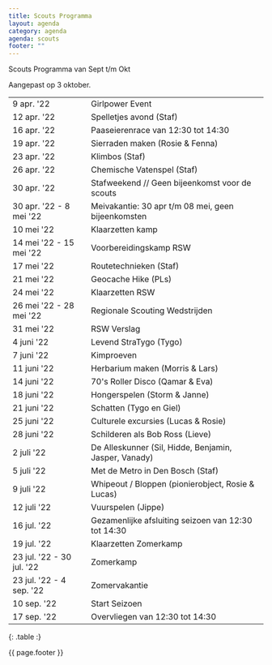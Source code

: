 ```yaml
---
title: Scouts Programma
layout: agenda
category: agenda
agenda: scouts
footer: ""
---
```


Scouts Programma van Sept t/m Okt

Aangepast op 3 oktober.

| | |
|---|---|
| 9 apr. '22 | Girlpower Event |
| 12 apr. '22 | Spelletjes avond (Staf) |
| 16 apr. '22 | Paaseierenrace van 12:30 tot 14:30 |
| 19 apr. '22 | Sierraden maken (Rosie & Fenna) |
| 23 apr. '22 | Klimbos (Staf) |
| 26 apr. '22 | Chemische Vatenspel (Staf) |
| 30 apr. '22 | Stafweekend // Geen bijeenkomst voor de scouts |
| 30 apr. '22 - 8 mei '22 | Meivakantie: 30 apr t/m 08 mei, geen bijeenkomsten |
| 10 mei '22 | Klaarzetten kamp |
| 14 mei '22 - 15 mei '22 | Voorbereidingskamp RSW |
| 17 mei '22 | Routetechnieken (Staf) |
| 21 mei '22 | Geocache Hike (PLs) |
| 24 mei '22 | Klaarzetten RSW |
| 26 mei '22 - 28 mei '22 | Regionale Scouting Wedstrijden |
| 31 mei '22 | RSW Verslag |
| 4 juni '22 | Levend StraTygo (Tygo) |
| 7 juni '22 | Kimproeven |
| 11 juni '22 | Herbarium maken (Morris & Lars) |
| 14 juni '22 | 70's Roller Disco (Qamar & Eva) |
| 18 juni '22 | Hongerspelen (Storm & Janne) |
| 21 juni '22 | Schatten (Tygo en Giel) |
| 25 juni '22 | Culturele excursies (Lucas & Rosie) |
| 28 juni '22 | Schilderen als Bob Ross (Lieve) |
| 2 juli '22 | De Alleskunner (Sil, Hidde, Benjamin, Jasper, Vanady) |
| 5 juli '22 | Met de Metro in Den Bosch (Staf) |
| 9 juli '22 | Whipeout / Bloppen (pionierobject, Rosie & Lucas) |
| 12 juli '22 | Vuurspelen (Jippe) |
| 16 jul. '22 | Gezamenlijke afsluiting seizoen van 12:30 tot 14:30 |
| 19 jul. '22 | Klaarzetten Zomerkamp |
| 23 jul. '22 - 30 jul. '22 | Zomerkamp |
| 23 jul. '22 - 4 sep. '22 | Zomervakantie |
| 10 sep. '22 | Start Seizoen |
| 17 sep. '22 | Overvliegen van 12:30 tot 14:30 |
{: .table :}

{{ page.footer }}
